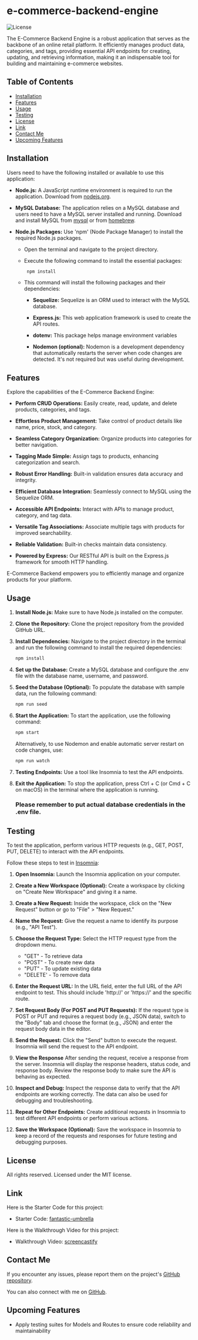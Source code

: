 # e-commerce-backend-engine

![License](https://img.shields.io/badge/License-MIT-blue.svg)

The E-Commerce Backend Engine is a robust application that serves as the backbone of an online retail platform. It efficiently manages product data, categories, and tags, providing essential API endpoints for creating, updating, and retrieving information, making it an indispensable tool for building and maintaining e-commerce websites.

## Table of Contents

- [Installation](#installation)
- [Features](#features)
- [Usage](#usage)
- [Testing](#testing)
- [License](#license)
- [Link](#link)
- [Contact Me](#contact-me)
- [Upcoming Features](#upcoming-features)

## Installation

Users need to have the following installed or available to use this application:

- **Node.js:** A JavaScript runtime environment is required to run the application. Download from [nodejs.org](nodejs.org).

- **MySQL Database:** The application relies on a MySQL database and users need to have a MySQL server installed and running. Download and install MySQL from [mysql](https://dev.mysql.com/downloads/mysql/) or from [homebrew](https://formulae.brew.sh/formula/mysql).

- **Node.js Packages:** Use 'npm' (Node Package Manager) to install the required Node.js packages.

  - Open the terminal and navigate to the project directory.
  - Execute the following command to install the essential packages:
    ```sh
     npm install
    ```
  - This command will install the following packages and their dependencies:

    - **Sequelize:** Sequelize is an ORM used to interact with the MySQL database.

    - **Express.js:** This web application framework is used to create the API routes.

    - **dotenv:** This package helps manage environment variables

    - **Nodemon (optional):** Nodemon is a development dependency that automatically restarts the server when code changes are detected. It's not required but was useful during development.

## Features

Explore the capabilities of the E-Commerce Backend Engine:

- **Perform CRUD Operations:** Easily create, read, update, and delete products, categories, and tags.

- **Effortless Product Management:** Take control of product details like name, price, stock, and category.

- **Seamless Category Organization:** Organize products into categories for better navigation.

- **Tagging Made Simple:** Assign tags to products, enhancing categorization and search.

- **Robust Error Handling:** Built-in validation ensures data accuracy and integrity.

- **Efficient Database Integration:** Seamlessly connect to MySQL using the Sequelize ORM.

- **Accessible API Endpoints:** Interact with APIs to manage product, category, and tag data.

- **Versatile Tag Associations:** Associate multiple tags with products for improved searchability.

- **Reliable Validation:** Built-in checks maintain data consistency.

- **Powered by Express:** Our RESTful API is built on the Express.js framework for smooth HTTP handling.

E-Commerce Backend empowers you to efficiently manage and organize products for your platform.

## Usage

1. **Install Node.js:** Make sure to have Node.js installed on the computer.

2. **Clone the Repository:** Clone the project repository from the provided GitHub URL.

3. **Install Dependencies:** Navigate to the project directory in the terminal and run the following command to install the required dependencies:
   ```sh
   npm install
   ```
4. **Set up the Database:** Create a MySQL database and configure the .env file with the database name, username, and password.

5. **Seed the Database (Optional):** To populate the database with sample data, run the following command:
   ```sh
   npm run seed
   ```
6. **Start the Application:** To start the application, use the following command:
   ```sh
   npm start
   ```
   Alternatively, to use Nodemon and enable automatic server restart on code changes, use:
   ```sh
   npm run watch
   ```
7. **Testing Endpoints:** Use a tool like Insomnia to test the API endpoints.

8. **Exit the Application:** To stop the application, press Ctrl + C (or Cmd + C on macOS) in the terminal where the application is running.

   ### Please remember to put actual database credentials in the .env file.

## Testing

To test the application, perform various HTTP requests (e.g., GET, POST, PUT, DELETE) to interact with the API endpoints.

Follow these steps to test in <u>Insomnia</u>:

1. **Open Insomnia:** Launch the Insomnia application on your computer.

2. **Create a New Workspace (Optional):** Create a workspace by clicking on "Create New Workspace" and giving it a name.

3. **Create a New Request:** Inside the workspace, click on the "New Request" button or go to "File" > "New Request."

4. **Name the Request:** Give the request a name to identify its purpose (e.g., "API Test").

5. **Choose the Request Type:** Select the HTTP request type from the dropdown menu.

   - "GET" - To retrieve data
   - "POST" - To create new data
   - "PUT" - To update existing data
   - "DELETE' - To remove data

6. **Enter the Request URL:** In the URL field, enter the full URL of the API endpoint to test. This should include 'http://' or 'https://' and the specific route.

7. **Set Request Body (For POST and PUT Requests):** If the request type is POST or PUT and requires a request body (e.g., JSON data), switch to the "Body" tab and choose the format (e.g., JSON) and enter the request body data in the editor.

8. **Send the Request:** Click the "Send" button to execute the request. Insomnia will send the request to the API endpoint.

9. **View the Response** After sending the request, receive a response from the server. Insomnia will display the response headers, status code, and response body. Review the response body to make sure the API is behaving as expected.

10. **Inspect and Debug:** Inspect the response data to verify that the API endpoints are working correctly. The data can also be used for debugging and troubleshooting.

11. **Repeat for Other Endpoints:** Create additional requests in Insomnia to test different API endpoints or perform various actions.

12. **Save the Workspace (Optional):** Save the workspace in Insomnia to keep a record of the requests and responses for future testing and debugging purposes.

## License

All rights reserved. Licensed under the MIT license.

## Link

Here is the Starter Code for this project:

- Starter Code: [fantastic-umbrella](https://github.com/coding-boot-camp/fantastic-umbrella)

Here is the Walkthrough Video for this project:

- Walkthrough Video: [screencastify](https://drive.google.com/file/d/1s-K1T76Zz2rdk2QHWmkWpq_RkhPkTlzA/view)

## Contact Me

If you encounter any issues, please report them on the project's [GitHub repository](https://github.com/Clkwong3/e-commerce-backend-engine).

You can also connect with me on [GitHub](https://github.com/Clkwong3).

## Upcoming Features

- Apply testing suites for Models and Routes to ensure code reliability and maintainability
